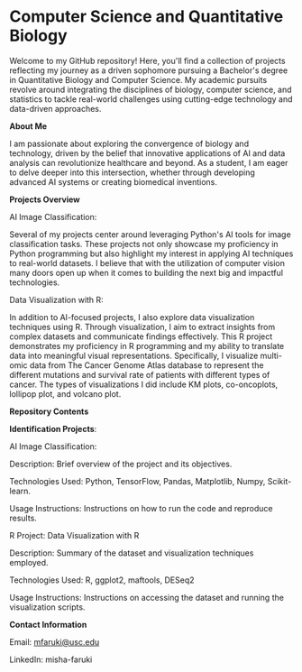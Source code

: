 # Computer Science and Quantitative Biology 

Welcome to my GitHub repository! Here, you'll find a collection of projects reflecting my journey as a driven sophomore pursuing a Bachelor's degree in Quantitative Biology and Computer Science. My academic pursuits revolve around integrating the disciplines of biology, computer science, and statistics to tackle real-world challenges using cutting-edge technology and data-driven approaches.

**About Me**

I am passionate about exploring the convergence of biology and technology, driven by the belief that innovative applications of AI and data analysis can revolutionize healthcare and beyond. As a student, I am eager to delve deeper into this intersection, whether through developing advanced AI systems or creating biomedical inventions.

**Projects Overview**

AI Image Classification: 

Several of my projects center around leveraging Python's AI tools for image classification tasks. These projects not only showcase my proficiency in Python programming but also highlight my interest in applying AI techniques to real-world datasets. I believe that with the utilization of computer vision many doors open up when it comes to building the next big and impactful technologies. 

Data Visualization with R:  

In addition to AI-focused projects, I also explore data visualization techniques using R. Through visualization, I aim to extract insights from complex datasets and communicate findings effectively. This R project demonstrates my proficiency in R programming and my ability to translate data into meaningful visual representations. Specifically, I visualize multi-omic data from The Cancer Genome Atlas database to represent the different mutations and survival rate of patients with different types of cancer. The types of visualizations I did include KM plots, co-oncoplots, lollipop plot, and volcano plot.  

**Repository Contents**

**Identification Projects**: 

AI Image Classification:

Description: Brief overview of the project and its objectives.

Technologies Used: Python, TensorFlow, Pandas, Matplotlib, Numpy, Scikit-learn.

Usage Instructions: Instructions on how to run the code and reproduce results.

R Project: Data Visualization with R

Description: Summary of the dataset and visualization techniques employed.

Technologies Used: R, ggplot2, maftools, DESeq2

Usage Instructions: Instructions on accessing the dataset and running the visualization scripts.


**Contact Information**

Email: mfaruki@usc.edu

LinkedIn: misha-faruki 
